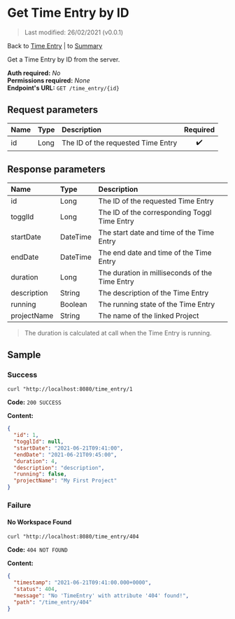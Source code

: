 # Get Time Entry by ID

> Last modified: 26/02/2021 (v0.0.1)

Back to [Time Entry](../Time%20Entry.md) | to [Summary](../../README.md)

Get a Time Entry by ID from the server.

**Auth required:** _No_  
**Permissions required:** _None_  
**Endpoint's URL:** `GET /time_entry/{id}`

## Request parameters

| Name | Type | Description | Required |
|:--|:--|:--|:--:|
| id | Long | The ID of the requested Time Entry | ✔️ |

## Response parameters

| Name | Type | Description |
|:--|:--|:--|
| id | Long | The ID of the requested Time Entry |
| togglId | Long | The ID of the corresponding Toggl Time Entry |
| startDate | DateTime | The start date and time of the Time Entry |
| endDate | DateTime | The end date and time of the Time Entry |
| duration | Long | The duration in milliseconds of the Time Entry |
| description | String | The description of the Time Entry |
| running | Boolean | The running state of the Time Entry |
| projectName | String | The name of the linked Project |

> The duration is calculated at call when the Time Entry is running.

## Sample

### Success

```shell
curl "http://localhost:8080/time_entry/1
```

**Code:** `200 SUCCESS`

**Content:**

```json
{
  "id": 1,
  "togglId": null,
  "startDate": "2021-06-21T09:41:00",
  "endDate": "2021-06-21T09:45:00",
  "duration": 4,
  "description": "description",
  "running": false,
  "projectName": "My First Project"
}
```

### Failure

#### No Workspace Found

```shell
curl "http://localhost:8080/time_entry/404
```

**Code:** `404 NOT FOUND`

**Content:**

```json
{
  "timestamp": "2021-06-21T09:41:00.000+0000",
  "status": 404,
  "message": "No 'TimeEntry' with attribute '404' found!",
  "path": "/time_entry/404"
}
```